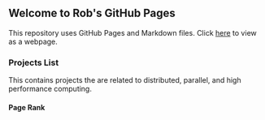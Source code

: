 ## Welcome to Rob's GitHub Pages

This repository uses GitHub Pages and Markdown files. Click [here](https://robsap.github.io/Parallel_Programming/) to view as a webpage.

### Projects List
This contains projects the are related to distributed, parallel, and high performance computing. 

#### Page Rank

#### 

#### 

